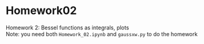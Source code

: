 # Homework02
Homework 2: Bessel functions as integrals, plots  
Note: you need both `Homework_02.ipynb` and `gaussxw.py` to do the homework
